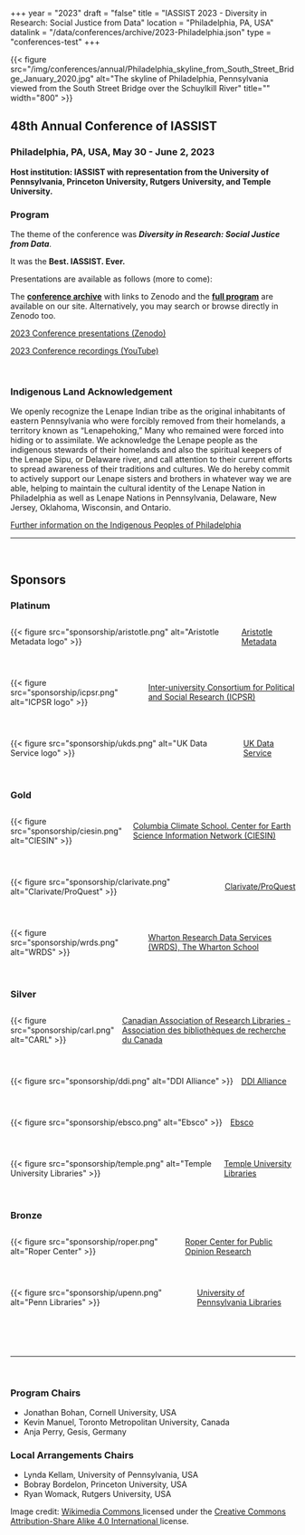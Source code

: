 +++
year = "2023"
draft = "false"
title = "IASSIST 2023 - Diversity in Research: Social Justice from Data"
location = "Philadelphia, PA, USA"
datalink = "/data/conferences/archive/2023-Philadelphia.json"
type = "conferences-test"
+++

{{< figure src="/img/conferences/annual/Philadelphia_skyline_from_South_Street_Bridge_January_2020.jpg" alt="The skyline of Philadelphia, Pennsylvania viewed from the South Street Bridge over the Schuylkill River" title="" width="800" >}}

## 48th Annual Conference of IASSIST

### Philadelphia, PA, USA, May 30 - June 2, 2023

**Host institution: IASSIST with representation from the University of Pennsylvania, Princeton University, Rutgers University, and Temple University.**

### Program

The theme of the conference was ***Diversity in Research: Social Justice from Data***.

It was the **Best. IASSIST. Ever.**

Presentations are available as follows (more to come):

The [**conference archive**](/conferences/archive/2023-philadelphia/) with links to Zenodo and the [**full program**](/conferences/iassist2023/conference-schedule/) are available on our site. Alternatively, you may search or browse directly in Zenodo too.

<a class="btn btn-template-main" href="https://zenodo.org/communities/iassist-2023/search?page=1&size=20&sort=conference_session" target="_blank">2023 Conference presentations (Zenodo) <span class="fas fa-external-link-alt"></span></a>

<a class="btn btn-template-main" href="https://www.youtube.com/playlist?list=PLD9Y_M_A24iQQvMDpkvgUXjVATenI1YM_" target="_blank">2023 Conference recordings (YouTube) <span class="fas fa-external-link-alt"></span></a>

<!--
<a class="btn btn-template-main" href="https://iassist2022.org/" target="_blank">Visit the Conference website <i class="fas fa-external-link-alt"></i></a>
-->

<br />

<!--
#### Call for Papers and Workshops

 The [**Call for Submissions page**](/conferences/iassist2023/call-for-submissions/) describes the theme in further detail. **Submissions have closed and notifications of acceptance have been sent out**. 
-->

### Indigenous Land Acknowledgement

We openly recognize the Lenape Indian tribe as the original inhabitants of eastern Pennsylvania who were forcibly removed from their homelands, a territory known as “Lenapehoking,” Many who remained were forced into hiding or to assimilate. We acknowledge the Lenape people as the indigenous stewards of their homelands and also the spiritual keepers of the Lenape Sipu, or Delaware river, and call attention to their current efforts to spread awareness of their traditions and cultures. We do hereby commit to actively support our Lenape sisters and brothers in whatever way we are able, helping to maintain the cultural identity of the Lenape Nation in Philadelphia as well as Lenape Nations in Pennsylvania, Delaware, New Jersey, Oklahoma, Wisconsin, and Ontario. 

[Further information on the Indigenous Peoples of Philadelphia <i class="fas fa-external-link-alt"></i>](https://www.ala.org/aboutala/offices/diversity/philadelphia-indigenous)

<hr />
<br />

## Sponsors

### **Platinum**

<div style="display:flex;align-items:center;margin:2em 0 4em 0;">
  <div>
    {{< figure src="sponsorship/aristotle.png" alt="Aristotle Metadata logo" >}}
  </div>
  <div style="margin-left:1em;">
    <a href="https://www.aristotlemetadata.com/">Aristotle Metadata</a>
  </div>
</div>

<div style="display:flex;align-items:center;margin:2em 0 4em 0;">
  <div>
    {{< figure src="sponsorship/icpsr.png" alt="ICPSR logo" >}}
  </div> 
  <div style="margin-left:1em;">
    <a href="https://www.icpsr.umich.edu/">Inter-university Consortium for Political and Social Research (ICPSR)</a>
  </div>
</div>

<div style="display:flex;align-items:center;margin:2em 0 4em 0;">
  <div>
    {{< figure src="sponsorship/ukds.png" alt="UK Data Service logo" >}}
  </div> 
  <div style="margin-left:1em;">
    <a href="https://ukdataservice.ac.uk/">UK Data Service</a>
  </div>
</div>

### **Gold**

<div style="display:flex;align-items:center;margin:2em 0 4em 0;">
  <div>
    {{< figure src="sponsorship/ciesin.png" alt="CIESIN" >}}
  </div>
  <div style="margin-left:1em;">
   <a href="http://ciesin.org/">Columbia Climate School. Center for Earth Science Information Network (CIESIN)</a>
  </div>
</div>

<div style="display:flex;align-items:center;margin:2em 0 4em 0;">
  <div>
    {{< figure src="sponsorship/clarivate.png" alt="Clarivate/ProQuest" >}}
  </div> 
  <div style="margin-left:1em;">
    <a href="https://clarivate.com/">Clarivate/ProQuest</a>
  </div>
</div>

<div style="display:flex;align-items:center;margin:2em 0 4em 0;">
  <div>
    {{< figure src="sponsorship/wrds.png" alt="WRDS" >}}
  </div> 
  <div style="margin-left:1em;">
    <a href="https://wrds-www.wharton.upenn.edu/">Wharton Research Data Services (WRDS), The Wharton School</a>
  </div>
</div>

### **Silver**

<div style="display:flex;align-items:center;margin:2em 0 4em 0;">
  <div>
    {{< figure src="sponsorship/carl.png" alt="CARL" >}}
  </div>
  <div style="margin-left:1em;">
    <a href="https://www.carl-abrc.ca/">Canadian Association of Research Libraries - Association des bibliothèques de recherche du Canada</a>
  </div>
</div>

<div style="display:flex;align-items:center;margin:2em 0 4em 0;">
  <div>
    {{< figure src="sponsorship/ddi.png" alt="DDI Alliance" >}}
  </div> 
  <div style="margin-left:1em;">
   <a href="https://ddialliance.org/">DDI Alliance</a>
  </div>
</div>

<div style="display:flex;align-items:center;margin:2em 0 4em 0;">
  <div>
    {{< figure src="sponsorship/ebsco.png" alt="Ebsco" >}}
  </div> 
  <div style="margin-left:1em;">
    <a href="https://www.ebsco.com/">Ebsco</a>
  </div>
</div>

<div style="display:flex;align-items:center;margin:2em 0 4em 0;">
  <div>
    {{< figure src="sponsorship/temple.png" alt="Temple University Libraries" >}}
  </div> 
  <div style="margin-left:1em;">
    <a href="https://library.temple.edu/">Temple University Libraries</a>
  </div>
</div>

### **Bronze**

<div style="display:flex;align-items:center;margin:2em 0 4em 0;">
  <div>
    {{< figure src="sponsorship/roper.png" alt="Roper Center" >}}
  </div>
  <div style="margin-left:1em;">
    <a href="https://ropercenter.cornell.edu/">Roper Center for Public Opinion Research</a>
  </div>
</div>

<div style="display:flex;align-items:center;margin:2em 0 4em 0;">
  <div>
    {{< figure src="sponsorship/upenn.png" alt="Penn Libraries" >}}
  </div> 
  <div style="margin-left:1em;">
    <a href="https://www.library.upenn.edu/">University of Pennsylvania Libraries</a>
  </div>
</div>

<br style="clear:both;">

<hr />
<br />

### Program Chairs
- Jonathan Bohan, Cornell University, USA
- Kevin Manuel, Toronto Metropolitan University, Canada
- Anja Perry, Gesis, Germany

### Local Arrangements Chairs
- Lynda Kellam, University of Pennsylvania, USA
- Bobray Bordelon, Princeton University, USA
- Ryan Womack, Rutgers University, USA

Image credit: [Wikimedia Commons <i class="fas fa-external-link-alt"></i>](https://commons.wikimedia.org/wiki/File:Philadelphia_skyline_from_South_Street_Bridge_January_2020_(rotate_2_degrees_perspective_correction_crop_4-1).jpg) licensed under the [Creative Commons Attribution-Share Alike 4.0 International <i class="fas fa-external-link-alt"></i>](https://creativecommons.org/licenses/by-sa/4.0/deed.en) license.

<br />


